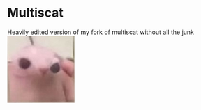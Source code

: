 # Multiscat
Heavily edited version of my fork of multiscat without all the junk
![alt text](https://github.com/a84bfcae38835499/Multiscat_Directors_Cut/blob/master/bingus.png?raw=true)
